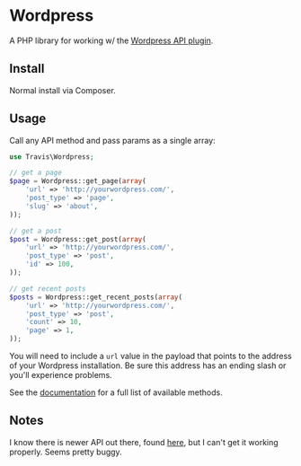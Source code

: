 # Wordpress

A PHP library for working w/ the [Wordpress API plugin](https://wordpress.org/plugins/json-api/).

## Install

Normal install via Composer.

## Usage

Call any API method and pass params as a single array:

```php
use Travis\Wordpress;

// get a page
$page = Wordpress::get_page(array(
	'url' => 'http://yourwordpress.com/',
    'post_type' => 'page',
    'slug' => 'about',
));

// get a post
$post = Wordpress::get_post(array(
	'url' => 'http://yourwordpress.com/',
    'post_type' => 'post',
    'id' => 100,
));

// get recent posts
$posts = Wordpress::get_recent_posts(array(
	'url' => 'http://yourwordpress.com/',
    'post_type' => 'post',
    'count' => 10,
    'page' => 1,
));
```

You will need to include a ``url`` value in the payload that points to the address of your Wordpress installation. Be sure this address has an ending slash or you'll experience problems.

See the [documentation](https://wordpress.org/plugins/json-api/other_notes/) for a full list of available methods.

## Notes

I know there is newer API out there, found [here](wp-api.org), but I can't get it working properly. Seems pretty buggy.
